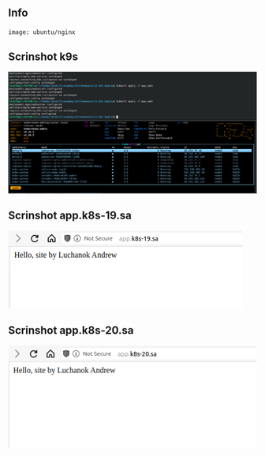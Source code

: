 ## Info
```bash
image: ubuntu/nginx
```

## Scrinshot k9s
![alt text](figures/3_replica.png)


## Scrinshot app.k8s-19.sa
![alt text](figures/app.k8s-19.sa.png)


## Scrinshot app.k8s-20.sa
![alt text](figures/app.k8s-20.sa.png)
